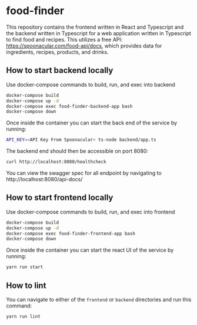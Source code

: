 # food-finder
This repository contains the frontend written in React and Typescript and the backend written in Typescript for a web application written in Typescript to find food and recipes. This utilizes a free API: https://spoonacular.com/food-api/docs, which provides data for ingredients, recipes, products, and drinks.


## How to start backend locally
Use docker-compose commands to build, run, and exec into backend
```bash
docker-compose build
docker-compose up -d
docker-compose exec food-finder-backend-app bash
docker-compose down
```

Once inside the container you can start the back end of the service by running:
```bash
API_KEY=<API Key From Spoonacular> ts-node backend/app.ts
```

The backend end should then be accessible on port 8080:
```bash
curl http://localhost:8080/healthcheck
```

You can view the swagger spec for all endpoint by navigating to http://localhost:8080/api-docs/


## How to start frontend locally
Use docker-compose commands to build, run, and exec into frontend
```bash
docker-compose build
docker-compose up -d
docker-compose exec food-finder-frontend-app bash
docker-compose down
```

Once inside the container you can start the react UI of the service by running:
```bash
yarn run start
```

## How to lint
You can navigate to either of the `frontend` or `backend` directories and run
this command:
```
yarn run lint
```
